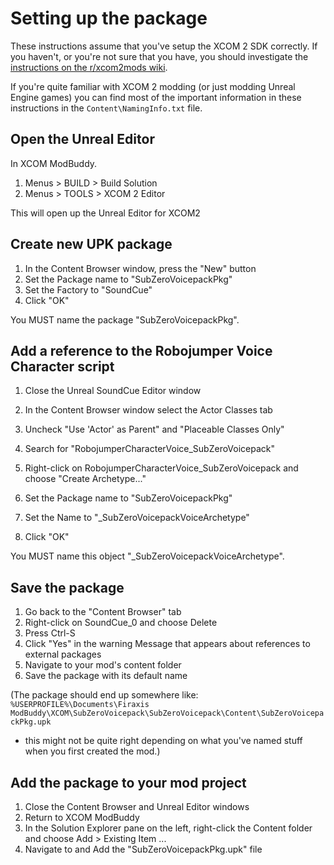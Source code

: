 # Setting up the package

These instructions assume that you've setup the XCOM 2 SDK correctly. 
If you haven't, or you're not sure that you have, you should investigate the 
[instructions on the r/xcom2mods wiki](https://www.reddit.com/r/xcom2mods/wiki/firsttime).

If you're quite familiar with XCOM 2 modding (or just modding Unreal Engine games) 
you can find most of the important information in these instructions in the 
`Content\NamingInfo.txt` file.

## Open the Unreal Editor

In XCOM ModBuddy.

1. Menus > BUILD > Build Solution
2. Menus > TOOLS > XCOM 2 Editor

This will open up the Unreal Editor for XCOM2

## Create new UPK package
1. In the Content Browser window, press the "New" button
2. Set the Package name to "SubZeroVoicepackPkg"
3. Set the Factory to "SoundCue"
4. Click "OK"

You MUST name the package "SubZeroVoicepackPkg".

## Add a reference to the Robojumper Voice Character script
1. Close the Unreal SoundCue Editor window
2. In the Content Browser window select the Actor Classes tab
3. Uncheck 
    "Use 'Actor' as Parent" and 
    "Placeable Classes Only"
4. Search for "RobojumperCharacterVoice_SubZeroVoicepack"
5. Right-click on RobojumperCharacterVoice_SubZeroVoicepack and choose "Create Archetype..."

6. Set the Package name to "SubZeroVoicepackPkg"
7. Set the Name to "_SubZeroVoicepackVoiceArchetype"
8. Click "OK"

You MUST name this object "_SubZeroVoicepackVoiceArchetype".

## Save the package
1. Go back to the "Content Browser" tab
2. Right-click on SoundCue_0 and choose Delete
3. Press Ctrl-S
4. Click "Yes" in the warning Message that appears about references to external packages
5. Navigate to your mod's content folder
6. Save the package with its default name

(The package should end up somewhere like:
`%USERPROFILE%\Documents\Firaxis ModBuddy\XCOM\SubZeroVoicepack\SubZeroVoicepack\Content\SubZeroVoicepackPkg.upk` 
- this might not be quite right depending on what you've named stuff when you first created the mod.)

## Add the package to your mod project
1. Close the Content Browser and Unreal Editor windows
2. Return to XCOM ModBuddy
3. In the Solution Explorer pane on the left, right-click the Content folder and choose Add > Existing Item ...
4. Navigate to and Add the "SubZeroVoicepackPkg.upk" file
